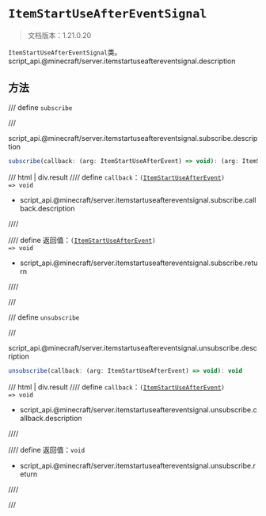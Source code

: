 # `ItemStartUseAfterEventSignal`

> 文档版本：1.21.0.20

`ItemStartUseAfterEventSignal`类。script_api.@minecraft/server.itemstartuseaftereventsignal.description

## 方法

/// define
`subscribe`


///

script_api.@minecraft/server.itemstartuseaftereventsignal.subscribe.description

```js
subscribe(callback: (arg: ItemStartUseAfterEvent) => void): (arg: ItemStartUseAfterEvent) => void
```

/// html | div.result
//// define
`callback`：<code>(<a href="../itemstartuseafterevent/">ItemStartUseAfterEvent</a>) =&gt; void</code>

- script_api.@minecraft/server.itemstartuseaftereventsignal.subscribe.callback.description


////

//// define
返回值：<code>(<a href="../itemstartuseafterevent/">ItemStartUseAfterEvent</a>) =&gt; void</code>

- script_api.@minecraft/server.itemstartuseaftereventsignal.subscribe.return


////

///


/// define
`unsubscribe`


///

script_api.@minecraft/server.itemstartuseaftereventsignal.unsubscribe.description

```js
unsubscribe(callback: (arg: ItemStartUseAfterEvent) => void): void
```

/// html | div.result
//// define
`callback`：<code>(<a href="../itemstartuseafterevent/">ItemStartUseAfterEvent</a>) =&gt; void</code>

- script_api.@minecraft/server.itemstartuseaftereventsignal.unsubscribe.callback.description


////

//// define
返回值：`void`

- script_api.@minecraft/server.itemstartuseaftereventsignal.unsubscribe.return


////

///

